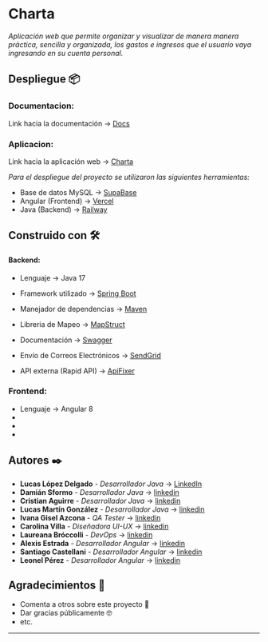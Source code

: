 # Charta

_Aplicación web que permite organizar y visualizar de manera manera práctica, sencilla y organizada, los gastos e ingresos que el usuario vaya ingresando en su cuenta personal._


## Despliegue 📦

### Documentacion:

Link hacia la documentación -> [Docs]()

### Aplicacion:

Link hacia la aplicación web -> [Charta](link)

_Para el despliegue del proyecto se utilizaron las siguientes herramientas:_

* Base de datos MySQL -> [SupaBase](https://supabase.com/) 
* Angular (Frontend) -> [Vercel](https://vercel.com/) 
* Java (Backend) -> [Railway](https://railway.app/)

## Construido con 🛠️

#### Backend:

* Lenguaje -> Java 17

* Framework utilizado -> [Spring Boot](https://spring.io/) 
* Manejador de dependencias -> [Maven](https://maven.apache.org/) 
* Libreria de Mapeo -> [MapStruct](https://mapstruct.org/)
* Documentación -> [Swagger](https://swagger.io/docs/)
* Envío de Correos Electrónicos -> [SendGrid](https://sendgrid.com/)
* API externa (Rapid API) -> [ApiFixer](https://rapidapi.com/fixer/api/fixer-currency)

### Frontend:

* Lenguaje -> Angular 8
*
*
*

## Autores ✒️

* **Lucas López Delgado** - *Desarrollador Java* -> [LinkedIn](https://www.linkedin.com/in/lucas-l%C3%B3pez-delgado/)
* **Damián Sformo** - *Desarrollador Java* -> [linkedin]()
* **Cristian Aguirre** - *Desarrollador Java* -> [linkedin]()
* **Lucas Martín González** - *Desarrollador Java* -> [linkedin]()
* **Ivana Gisel Azcona** - *QA Tester* -> [linkedin]()
* **Carolina Villa** - *Diseñadora UI-UX* -> [linkedin]()
* **Laureana Bróccolli** - *DevOps* -> [linkedin]()
* **Alexis Estrada** - *Desarrollador Angular* -> [linkedin]()
* **Santiago Castellani** - *Desarrollador Angular* -> [linkedin]()
* **Leonel Pérez** - *Desarrollador Angular* -> [linkedin]()

## Agradecimientos 🎁

* Comenta a otros sobre este proyecto 📢 
* Dar gracias públicamente 🤓
* etc.

---
